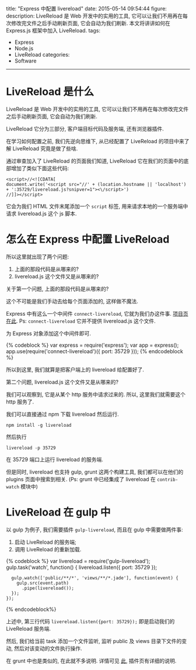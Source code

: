 title: "Express 中配置 livereload"
date: 2015-05-14 09:54:44
figure:
description: LiveReload 是 Web 开发中的实用的工具, 它可以让我们不用再在每次修改完文件之后手动刷新页面, 它会自动为我们刷新. 本文将讲讲如何在 Express.js 框架中加入 LiveReload.
tags:
- Express
- Node.js
- LiveReload
categories:
- Software
---


# LiveReload 是什么

LiveReload 是 Web 开发中的实用的工具, 它可以让我们不用再在每次修改完文件之后手动刷新页面, 它会自动为我们刷新.

LiveReload 它分为三部分, 客户端目标代码及服务端, 还有浏览器插件.

在学习如何配置之前, 我们先逆向思维下, 从已经配置了 LiveReload 的项目中来了解 LiveReload 究竟是做了些啥.

通过审查加入了 LiveReload 的页面我们知道, LiveReload 它在我们的页面中的底部增加了类似下面这些代码:

    <script>//<![CDATA[
    document.write('<script src="//' + (location.hostname || 'localhost') + ':35729/livereload.js?snipver=1"><\/script>')
    //]]></script>

它会为我们 HTML 文件末尾添加一个 `script` 标签, 用来请求本地的一个服务端中请求 livereload.js 这个 js 脚本.

# 怎么在 Express 中配置 LiveReload

所以这里就出现了两个问题:

1. 上面的那段代码是从哪来的?
2. livereload.js 这个文件又是从哪来的?

关于第一个问题, 上面的那段代码是从哪来的?

这个不可能是我们手动去给每个页面添加的, 这样做不魔法.

Express 中有这么一个中间件 `connect-livereload`, 它就为我们办这件事. [项目页在此](https://www.npmjs.com/package/connect-livereload). Ps: `connect-livereload` 它并不提供 livereload.js 这个文件.

为 Express 对象添加这个中间件即可.

{% codeblock %}
    var express = require('express');
    var app = express();
    app.use(require('connect-livereload')({
      port: 35729
    }));
    {% endcodeblock %}

所以到这里, 我们就算是把客户端上的 livereload 给配置好了.

第二个问题, livereload.js 这个文件又是从哪来的?

我们可以观察到, 它是从某个 http 服务中请求过来的.
所以, 这里我们就需要这个 http 服务了.

我们可以直接通过 npm 下载 livereload 然后运行.

    npm install -g livereload

然后执行

    livereload -p 35729

在 35729 端口上运行 livereload 的服务端.

但是同时, livereload 也支持 gulp, grunt 这两个构建工具, 我们都可以在他们的 plugins 页面中搜索到相关.
\(Ps: grunt 中已经集成了 livereload 在 `contrib-watch` 模块中\)

# LiveReload 在 gulp 中

以 gulp 为例子, 我们需要插件 `gulp-livereload`, 而且在 gulp 中需要做两件事:

1. 启动 LiveReload 的服务端;
2. 调用 LiveReload 的重新加载.

{% codeblock %}
var livereload = require('gulp-livereload');
    gulp.task('watch', function() {
      livereload.listen({
        port: 35729
      });

      gulp.watch(['public/**/*', 'views/**/*.jade'], function(event) {
        gulp.src(event.path)
          .pipe(livereload());
      });
    });
{% endcodeblock%}

上述中, 第三行代码 `livereload.listen({port: 35729});` 即是启动我们的 LiveReload 服务端.

然后, 我们给当前 task 添加一个文件监听, 监听 public 及 views 目录下文件的变动, 然后对该变动的文件执行操作.

在 grunt 中也是类似的, 在此就不多说明. 详情可见 [此](https://www.npmjs.com/package/grunt-contrib-watch#options-livereload), 插件页有详细的说明.
